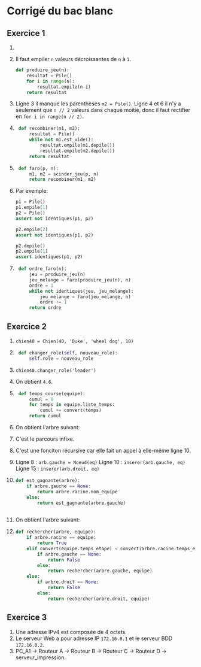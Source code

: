 # Corrigé du bac blanc

## Exercice 1

1. 
2. Il faut empiler `n` valeurs décroissantes de `n` à `1`.

    ```python
    def produire_jeu(n):
        resultat = Pile()
        for i in range(n):
            resultat.empile(n-i)
        return resultat
    ```

3. Ligne 3 il manque les parenthèses `m2 = Pile()`. Ligne 4 et 6 il n'y a seulement que `n // 2` valeurs dans chaque moitié, donc il faut rectifier en `for i in range(n // 2)`.

4. ```python
    def recombiner(m1, m2):
        resultat = Pile()
        while not m1.est_vide():
            resultat.empile(m1.depile())
            resultat.empile(m2.depile())
        return resultat
    ```

5. ```python
    def faro(p, n):
        m1, m2 = scinder_jeu(p, n)
        return recombiner(m1, m2)
    ```

6. Par exemple:

    ```python
    p1 = Pile()
    p1.empile(1)
    p2 = Pile()
    assert not identiques(p1, p2)

    p2.empile(2)
    assert not identiques(p1, p2)

    p2.depile()
    p2.empile(1)
    assert identiques(p1, p2)
    ```

7. ```python
    def ordre_faro(n):
        jeu = produire_jeu(n)
        jeu_melange = faro(produire_jeu(n), n)
        ordre = 1
        while not identiques(jeu, jeu_melange):
            jeu_melange = faro(jeu_melange, n)
            ordre += 1
        return ordre
    ```

## Exercice 2

1. `chien40 = Chien(40, 'Duke', 'wheel dog', 10)`
2. ```python
    def changer_role(self, nouveau_role):
        self.role = nouveau_role
    ```
3. `chien40.changer_role('leader')`
4. On obtient `4.6`.
5. ```python
    def temps_course(equipe):
        cumul = 0
        for temps in equipe.liste_temps:
            cumul += convert(temps)
        return cumul
    ```

6. On obtient l'arbre suivant:


7. C'est le parcours infixe.
8. C'est une fonciton récursive car elle fait un appel à elle-même ligne 10.
9. Ligne 8 : `arb.gauche = Noeud(eq)`
    Ligne 10 : `inserer(arb.gauche, eq)`
    Ligne 15 : `inserer(arb.droit, eq)`

10. ```python
    def est_gagnante(arbre):
        if arbre.gauche == None:
            return arbre.racine.nom_equipe
        else:
            return est_gagnante(arbre.gauche)
        
    ```

11. On obtient l'arbre suivant:

12. ```python
    def rechercher(arbre, equipe):
        if arbre.racine == equipe:
            return True
        elif convert(equipe.temps_etape) < convert(arbre.racine.temps_etape):
            if arbre.gauche == None:
                return False
            else:
                return rechercher(arbre.gauche, equipe)
        else:
            if arbre.droit == None:
                return False
            else:
                return rechercher(arbre.droit, equipe)
    ```

## Exercice 3

1. Une adresse IPv4 est composée de 4 octets.
2. Le serveur Web a pour adresse IP `172.16.0.1` et le serveur BDD `172.16.0.2`.
3. PC_A1 → Routeur A  → Routeur B → Routeur C → Routeur D → serveur_impression.


